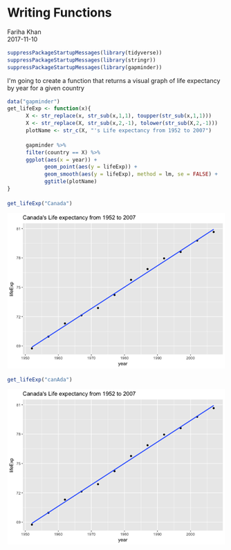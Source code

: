 # Writing Functions
Fariha Khan  
2017-11-10  





```r
suppressPackageStartupMessages(library(tidyverse))
suppressPackageStartupMessages(library(stringr))
suppressPackageStartupMessages(library(gapminder))
```

I'm going to create a function that returns a visual graph of life expectancy by year for a given country

```r
data("gapminder")
get_lifeExp <- function(x){
      X <- str_replace(x, str_sub(x,1,1), toupper(str_sub(x,1,1)))
      X <- str_replace(X, str_sub(x,2,-1), tolower(str_sub(X,2,-1)))
      plotName <- str_c(X, "'s Life expectancy from 1952 to 2007")

      gapminder %>% 
      filter(country == X) %>% 
      ggplot(aes(x = year)) +
            geom_point(aes(y = lifeExp)) +
            geom_smooth(aes(y = lifeExp), method = lm, se = FALSE) +
            ggtitle(plotName)
}

get_lifeExp("Canada")
```

![](hw06_writeFn_files/figure-html/unnamed-chunk-2-1.png)<!-- -->

```r
get_lifeExp("canAda")
```

![](hw06_writeFn_files/figure-html/unnamed-chunk-2-2.png)<!-- -->


